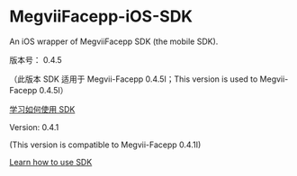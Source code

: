 # MegviiFacepp-iOS-SDK

An iOS wrapper of MegviiFacepp SDK (the mobile SDK).

版本号： 0.4.5

（此版本 SDK 适用于 Megvii-Facepp 0.4.5I；This version is used to Megvii-Facepp 0.4.5I）

[学习如何使用 SDK](https://github.com/FacePlusPlus/MegviiFacepp-iOS-SDK/wiki/)

Version: 0.4.1 

(This version is compatible to Megvii-Facepp 0.4.1I)

[Learn how to use SDK](https://github.com/FacePlusPlus/MegviiFacepp-iOS-SDK/wiki/)




